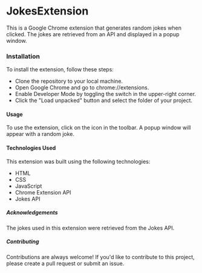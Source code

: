 # JokesExtension
This is a Google Chrome extension that generates random jokes when clicked. The jokes are retrieved from an API and displayed in a popup window.

<h3>Installation</h3>
To install the extension, follow these steps:
<ul>
  <li>Clone the repository to your local machine.</li>
  <li>Open Google Chrome and go to chrome://extensions.</li>
  <li>Enable Developer Mode by toggling the switch in the upper-right corner.</li>
  <li>Click the "Load unpacked" button and select the folder of your project.</li>
 </ul>

<h4>Usage</h4>
To use the extension, click on the icon in the toolbar. A popup window will appear with a random joke.

<h4>Technologies Used</h4>
This extension was built using the following technologies:
<ul>
  <li>HTML</li>
  <li>CSS</li>
  <li>JavaScript</li>
  <li>Chrome Extension API</li>
  <li>Jokes API</li>
</ul>
<h5>Acknowledgements</h5>
The jokes used in this extension were retrieved from the Jokes API.

<h5>Contributing</h5>
Contributions are always welcome! If you'd like to contribute to this project, please create a pull request or submit an issue.



